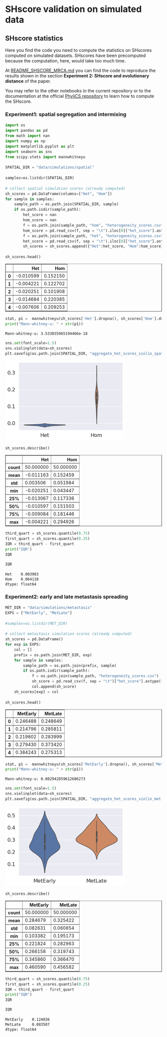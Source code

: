 # SHscore validation on simulated data

## SHscore statistics
Here you find the code you need to compute the statistics on SHscores computed on simulated datasets. 
SHscores have been precomputed because the computation, here, would take too much time. 

At [README_SHSCORE_MRCA.md](https://raw.githubusercontent.com/bioinformatics-polito/PhyliCS_usage/main/data/simulations/README_SHSCORE_MRCA.md) you can find the code to reproduce the results shown in the section **Experiment 2: SHscore and evolutionary distance** of the paper. 

You may refer to the other notebooks in the current repository or to the documentation at the official [PhyliCS repository](https://github.com/bioinformatics-polito/PhyliCS) to learn how to compute the SHscore.


### Experiment1: spatial segregation and intermixing


```python
import os
import pandas as pd 
from math import nan 
import numpy as np
import matplotlib.pyplot as plt 
import seaborn as sns
from scipy.stats import mannwhitneyu

SPATIAL_DIR = "data/simulations/spatial"

samples=os.listdir(SPATIAL_DIR)

# collect spatial simulation scores (already computed)
sh_scores = pd.DataFrame(columns=["Het", "Hom"]) 
for sample in samples:
    sample_path = os.path.join(SPATIAL_DIR, sample)
    if os.path.isdir(sample_path):
        het_score = nan 
        hom_score = nan
        f = os.path.join(sample_path, "hom", "heterogeneity_scores.csv")
        hom_score = pd.read_csv(f, sep = "\t").iloc[0]["het_score"].astype(float)
        f = os.path.join(sample_path, "het", "heterogeneity_scores.csv")
        het_score = pd.read_csv(f, sep = "\t").iloc[0]["het_score"].astype(float)
        sh_scores = sh_scores.append({"Het":het_score, "Hom":hom_score}, ignore_index=True)
 
sh_scores.head()

```




<div>
<table border="1" class="dataframe">
  <thead>
    <tr style="text-align: right;">
      <th></th>
      <th>Het</th>
      <th>Hom</th>
    </tr>
  </thead>
  <tbody>
    <tr>
      <th>0</th>
      <td>-0.010599</td>
      <td>0.152150</td>
    </tr><style scoped>
    .dataframe tbody tr th:only-of-type {
        vertical-align: middle;
    }

    .dataframe tbody tr th {
        vertical-align: top;
    }

    .dataframe thead th {
        text-align: right;
    }
</style>
    <tr>
      <th>1</th>
      <td>-0.004221</td>
      <td>0.122702</td>
    </tr>
    <tr>
      <th>2</th>
      <td>-0.020251</td>
      <td>0.101908</td>
    </tr>
    <tr>
      <th>3</th>
      <td>-0.014684</td>
      <td>0.220385</td>
    </tr>
    <tr>
      <th>4</th>
      <td>-0.007606</td>
      <td>0.209253</td>
    </tr>
  </tbody>
</table>
</div>




```python
stat, p1 =  mannwhitneyu(sh_scores['Het'].dropna(), sh_scores['Hom'].dropna())
print("Mann-whitney-u: " + str(p1))
```

    Mann-whitney-u: 3.533035965194466e-18



```python
sns.set(font_scale=1.5)
sns.violinplot(data=sh_scores)
plt.savefig(os.path.join(SPATIAL_DIR, "aggregate_het_scores_violin_spatial.png"))
```


![png](output_3_0.png)



```python
sh_scores.describe()
```




<div>
<table border="1" class="dataframe">
  <thead>
    <tr style="text-align: right;">
      <th></th>
      <th>Het</th>
      <th>Hom</th>
    </tr>
  </thead>
  <tbody>
    <tr>
      <th>count</th>
      <td>50.000000</td>
      <td>50.000000</td>
    </tr>
    <tr>
      <th>mean</th>
      <td>-0.011163</td>
      <td>0.152459</td>
    </tr>
    <tr>
      <th>std</th>
      <td>0.003506</td>
      <td>0.051984</td>
    </tr>
    <tr>
      <th>min</th>
      <td>-0.020251</td>
      <td>0.043447</td>
    </tr>
    <tr>
      <th>25%</th>
      <td>-0.013067</td>
      <td>0.117336</td>
    </tr>
    <tr>
      <th>50%</th>
      <td>-0.010597</td>
      <td>0.151503</td>
    </tr>
    <tr>
      <th>75%</th>
      <td>-0.009084</td>
      <td>0.181446</td>
    </tr>
    <tr>
      <th>max</th>
      <td>-0.004221</td>
      <td>0.294926</td>
    </tr>
  </tbody>
</table>
</div>




```python
third_quart = sh_scores.quantile(0.75)
first_quart = sh_scores.quantile(0.25)
IQR = third_quart - first_quart
print("IQR")
IQR
```

    IQR

    Het    0.003983
    Hom    0.064110
    dtype: float64



### Experiment2: early and late metastasis spreading


```python
MET_DIR = "data/simulations/metastasis"
EXPS = ["MetEarly", "MetLate"]

#samples=os.listdir(MET_DIR)

# collect metastasis simulation scores (already computed)
sh_scores = pd.DataFrame() 
for exp in EXPS:
    col = []
    prefix = os.path.join(MET_DIR, exp)
    for sample in samples:
        sample_path = os.path.join(prefix, sample)
        if os.path.isdir(sample_path):
            f = os.path.join(sample_path, "heterogeneity_scores.csv")
            sh_score = pd.read_csv(f, sep = "\t")["het_score"].astype(float).values[0]
            col.append(sh_score)
    sh_scores[exp] = col
 
sh_scores.head()
```




<div>
<table border="1" class="dataframe">
  <thead>
    <tr style="text-align: right;">
      <th></th>
      <th>MetEarly</th>
      <th>MetLate</th>
    </tr>
  </thead>
  <tbody>
    <tr>
      <th>0</th>
      <td>0.246488</td>
      <td>0.248649</td>
    </tr>
    <tr>
      <th>1</th>
      <td>0.214796</td>
      <td>0.285811</td>
    </tr>
    <tr>
      <th>2</th>
      <td>0.219802</td>
      <td>0.283999</td>
    </tr>
    <tr>
      <th>3</th>
      <td>0.279430</td>
      <td>0.373420</td>
    </tr>
    <tr>
      <th>4</th>
      <td>0.384243</td>
      <td>0.275313</td>
    </tr>
  </tbody>
</table>
</div>




```python
stat, p1 =  mannwhitneyu(sh_scores['MetEarly'].dropna(), sh_scores['MetLate'].dropna())
print("Mann-whitney-u: " + str(p1))
```

    Mann-whitney-u: 0.002942859612686273



```python
sns.set(font_scale=1.5)
sns.violinplot(data=sh_scores)
plt.savefig(os.path.join(SPATIAL_DIR, "aggregate_het_scores_violin_met.png"))
```


![png](output_9_0.png)



```python
sh_scores.describe()
```




<div>
<table border="1" class="dataframe">
  <thead>
    <tr style="text-align: right;">
      <th></th>
      <th>MetEarly</th>
      <th>MetLate</th>
    </tr>
  </thead>
  <tbody>
    <tr>
      <th>count</th>
      <td>50.000000</td>
      <td>50.000000</td>
    </tr>
    <tr>
      <th>mean</th>
      <td>0.284679</td>
      <td>0.325422</td>
    </tr>
    <tr>
      <th>std</th>
      <td>0.082631</td>
      <td>0.060854</td>
    </tr>
    <tr>
      <th>min</th>
      <td>0.103382</td>
      <td>0.195173</td>
    </tr>
    <tr>
      <th>25%</th>
      <td>0.221824</td>
      <td>0.282963</td>
    </tr>
    <tr>
      <th>50%</th>
      <td>0.266158</td>
      <td>0.319743</td>
    </tr>
    <tr>
      <th>75%</th>
      <td>0.345860</td>
      <td>0.366470</td>
    </tr>
    <tr>
      <th>max</th>
      <td>0.460590</td>
      <td>0.456582</td>
    </tr>
  </tbody>
</table>
</div>




```python
third_quart = sh_scores.quantile(0.75)
first_quart = sh_scores.quantile(0.25)
IQR = third_quart - first_quart
print("IQR")
IQR
```

    IQR

    MetEarly    0.124036
    MetLate     0.083507
    dtype: float64




